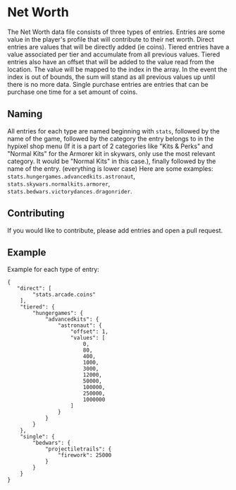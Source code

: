 # Net Worth
The Net Worth data file consists of three types of entries. Entries are some value in the player's profile that will contribute to their net worth. Direct entries are values that will be directly added (ie coins). Tiered entries have a value associated per tier and accumulate from all previous values. Tiered entries also have an offset that will be added to the value read from the location. The value will be mapped to the index in the array. In the event the index is out of bounds, the sum will stand as all previous values up until there is no more data. Single purchase entries are entries that can be purchase one time for a set amount of coins.

## Naming
All entries for each type are named beginning with `stats`, followed by the name of the game, followed by the category the entry belongs to in the hypixel shop menu (If it is a part of 2 categories like "Kits & Perks" and "Normal Kits" for the Armorer kit in skywars, only use the most relevant category. It would be "Normal Kits" in this case.), finally followed by the name of the entry. (everything is lower case)
Here are some examples: `stats.hungergames.advancedkits.astronaut`, `stats.skywars.normalkits.armorer`, `stats.bedwars.victorydances.dragonrider`.

## Contributing
If you would like to contribute, please add entries and open a pull request.

## Example
Example for each type of entry:
```
{
   "direct": [
        "stats.arcade.coins"
    ],
    "tiered": {
        "hungergames": {
            "advancedkits": {
                "astronaut": {
                    "offset": 1,
                    "values": [
                        0,
                        80,
                        400,
                        1000,
                        3000,
                        12000,
                        50000,
                        100000,
                        250000,
                        1000000
                    ]
                }
            }
        }
    },
    "single": {
        "bedwars": {
            "projectiletrails": {
                "firework": 25000
            }
        }
    }
}
```

